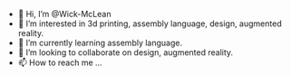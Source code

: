 - 👋 Hi, I’m @Wick-McLean
- 👀 I’m interested in 3d printing, assembly language, design, augmented reality. 
- 🌱 I’m currently learning assembly language. 
- 💞️ I’m looking to collaborate on design, augmented reality. 
- 📫 How to reach me ...

<!---
Wick-McLean/Wick-McLean is a ✨ special ✨ repository because its `README.md` (this file) appears on your GitHub profile.
You can click the Preview link to take a look at your changes.
--->

